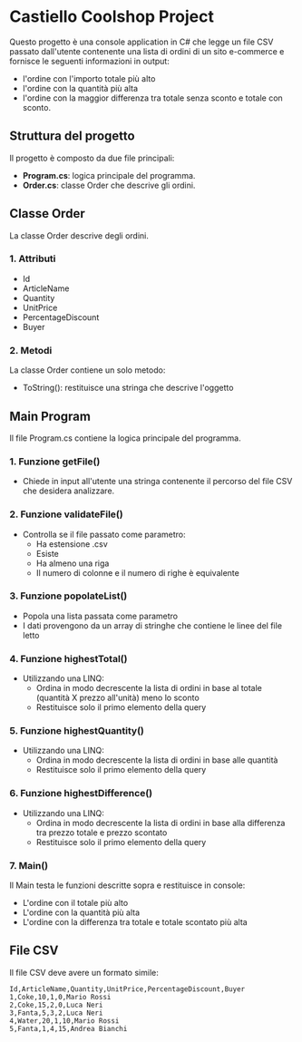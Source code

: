 # Castiello Coolshop Project

Questo progetto è una console application in C# che legge un file CSV passato dall'utente contenente una lista di ordini di un sito e-commerce e fornisce le seguenti informazioni in output:
- l'ordine con l'importo totale più alto
- l'ordine con la quantità più alta
- l'ordine con la maggior differenza tra totale senza sconto e totale con sconto.

## Struttura del progetto

Il progetto è composto da due file principali:
- **Program.cs**: logica principale del programma.
- **Order.cs**: classe Order che descrive gli ordini.

## Classe Order

La classe Order descrive degli ordini.

### 1. Attributi

- Id
- ArticleName
- Quantity
- UnitPrice
- PercentageDiscount
- Buyer

### 2. Metodi

La classe Order contiene un solo metodo:

- ToString(): restituisce una stringa che descrive l'oggetto

## Main Program

Il file Program.cs contiene la logica principale del programma.

### 1. Funzione getFile()

- Chiede in input all'utente una stringa contenente il percorso del file CSV che desidera analizzare.

### 2. Funzione validateFile()

- Controlla se il file passato come parametro:
    - Ha estensione .csv
    - Esiste
    - Ha almeno una riga
    - Il numero di colonne e il numero di righe è equivalente

### 3. Funzione popolateList()

- Popola una lista passata come parametro
- I dati provengono da un array di stringhe che contiene le linee del file letto

### 4. Funzione highestTotal()

- Utilizzando una LINQ:
    - Ordina in modo decrescente la lista di ordini in base al totale (quantità X prezzo all'unità) meno lo sconto
    - Restituisce solo il primo elemento della query

### 5. Funzione highestQuantity()

- Utilizzando una LINQ:
    - Ordina in modo decrescente la lista di ordini in base alle quantità
    - Restituisce solo il primo elemento della query

### 6. Funzione highestDifference()

- Utilizzando una LINQ:
    - Ordina in modo decrescente la lista di ordini in base alla differenza tra prezzo totale e prezzo scontato
    - Restituisce solo il primo elemento della query

### 7. Main()

Il Main testa le funzioni descritte sopra e restituisce in console:
- L'ordine con il totale più alto
- L'ordine con la quantità più alta
- L'ordine con la differenza tra totale e totale scontato più alta

## File CSV

Il file CSV deve avere un formato simile:

```
Id,ArticleName,Quantity,UnitPrice,PercentageDiscount,Buyer
1,Coke,10,1,0,Mario Rossi
2,Coke,15,2,0,Luca Neri
3,Fanta,5,3,2,Luca Neri
4,Water,20,1,10,Mario Rossi
5,Fanta,1,4,15,Andrea Bianchi
```